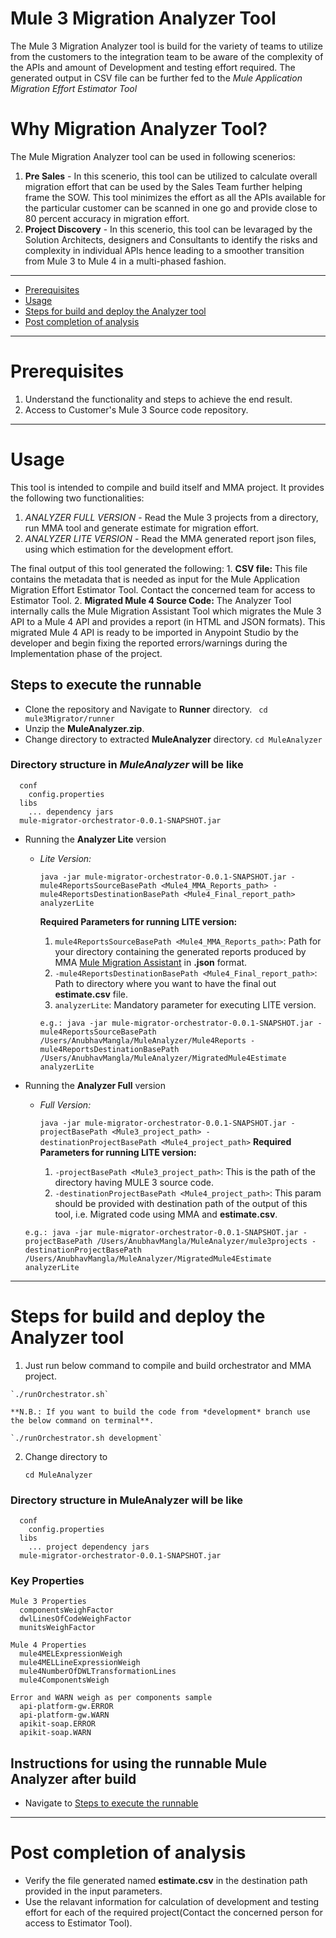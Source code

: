 # Mule 3 Migration Analyzer Tool

  The Mule 3 Migration Analyzer tool is build for the variety of teams to utilize from the customers to the integration team to be aware of the complexity of the APIs and amount of Development and testing effort required. The generated output in CSV file can be further fed to the _Mule Application Migration Effort Estimator Tool_ 

# Why Migration Analyzer Tool?
  
  The Mule Migration Analyzer tool can be used in following scenerios:
  1. **Pre Sales** - In this scenerio, this tool can be utilized to calculate overall migration effort that can be used by the Sales Team further helping frame the SOW.
    This tool minimizes the effort as all the APIs available for the particular customer can be scanned in one go and provide close to 80 percent accuracy in migration effort.
  2. **Project Discovery** - In this scenerio, this tool can be levaraged by the Solution Architects, designers and Consultants to identify the risks and complexity in individual APIs hence leading to a smoother transition from Mule 3 to Mule 4 in a multi-phased fashion. 

--------------------------------------------------------------------------------------------------------------------------------------------------------------------

  - [Prerequisites](#Prerequisites)
  - [Usage](#Usage)
  - [Steps for build and deploy the Analyzer tool](#Steps_for_build_and_deploy_the_Analyzer_tool)
  - [Post completion of analysis](#Post_completion_of_analysis)

--------------------------------------------------------------------------------------------------------------------------------------------------------------------

# Prerequisites
  1. Understand the functionality and steps to achieve the end result.
  2. Access to Customer's Mule 3 Source code repository.
--------------------------------------------------------------------------------------------------------------------------------------------------------------------

# Usage

This tool is intended to compile and build itself and MMA project. It provides the following two functionalities:

  1. *ANALYZER FULL VERSION* - Read the Mule 3 projects from a directory, run MMA tool and generate estimate for migration effort.
  2. *ANALYZER LITE VERSION* - Read the MMA generated report json files, using which estimation for the development effort. 

  The final output of this tool generated the following:
    1. **CSV file:** This file contains the metadata that is needed as input for the Mule Application Migration Effort Estimator Tool. Contact the concerned team for access to Estimator Tool.
    2. **Migrated Mule 4 Source Code:** The Analyzer Tool internally calls the Mule Migration Assistant Tool which migrates the Mule 3 API to a Mule 4 API and provides a report (in HTML and JSON formats). This migrated Mule 4 API is ready to be imported in Anypoint Studio by the developer and begin fixing the reported errors/warnings during the Implementation phase of the project.


## Steps to execute the runnable
  - Clone the repository and Navigate to **Runner** directory.
    ``` cd mule3Migrator/runner```
  - Unzip the **MuleAnalyzer.zip**.
  - Change directory to extracted **MuleAnalyzer** directory.
    ``` cd MuleAnalyzer ```
### Directory structure in *MuleAnalyzer* will be like 
      conf
        config.properties
      libs
        ... dependency jars
      mule-migrator-orchestrator-0.0.1-SNAPSHOT.jar

  - Running the **Analyzer Lite** version
    * *Lite Version:*
    
      `java -jar mule-migrator-orchestrator-0.0.1-SNAPSHOT.jar -mule4ReportsSourceBasePath <Mule4_MMA_Reports_path> -mule4ReportsDestinationBasePath <Mule4_Final_report_path> analyzerLite`
      
      **Required Parameters for running LITE version:**
      1. `mule4ReportsSourceBasePath <Mule4_MMA_Reports_path>`: Path for your directory containing the generated reports produced by MMA [Mule Migration Assistant](https://github.com/mulesoft/mule-migration-assistant) in **.json** format.
      2. `-mule4ReportsDestinationBasePath <Mule4_Final_report_path>`: Path to directory where you want to have the final out **estimate.csv** file. 
      3. `analyzerLite`: Mandatory parameter for executing LITE version.

      `e.g.: java -jar mule-migrator-orchestrator-0.0.1-SNAPSHOT.jar -mule4ReportsSourceBasePath /Users/AnubhavMangla/MuleAnalyzer/Mule4Reports -mule4ReportsDestinationBasePath /Users/AnubhavMangla/MuleAnalyzer/MigratedMule4Estimate analyzerLite`

  - Running the **Analyzer Full** version
    * *Full Version:*
    
      `java -jar mule-migrator-orchestrator-0.0.1-SNAPSHOT.jar -projectBasePath <Mule3_project_path> -destinationProjectBasePath <Mule4_project_path>`
      **Required Parameters for running LITE version:**
      1. `-projectBasePath <Mule3_project_path>`: This is the path of the directory having MULE 3 source code.
      2. `-destinationProjectBasePath <Mule4_project_path>`: This param should be provided with destination path of the output of this tool, i.e. Migrated code using MMA and **estimate.csv**. 
    
    `e.g.: java -jar mule-migrator-orchestrator-0.0.1-SNAPSHOT.jar -projectBasePath /Users/AnubhavMangla/MuleAnalyzer/mule3projects -destinationProjectBasePath /Users/AnubhavMangla/MuleAnalyzer/MigratedMule4Estimate analyzerLite`

--------------------------------------------------------------------------------------------------------------------------------------------------------------------

# Steps for build and deploy the Analyzer tool

  1. Just run below command to compile and build orchestrator and MMA project.

    `./runOrchestrator.sh`

    **N.B.: If you want to build the code from *development* branch use the below command on terminal**.
  
    `./runOrchestrator.sh development`

  2. Change directory to
 
      `cd MuleAnalyzer`
    
### Directory structure in **MuleAnalyzer** will be like 
      conf
        config.properties
      libs
        ... project dependency jars
      mule-migrator-orchestrator-0.0.1-SNAPSHOT.jar
    
### Key Properties
    Mule 3 Properties
      componentsWeighFactor
      dwlLinesOfCodeWeighFactor
      munitsWeighFactor
  
    Mule 4 Properties
      mule4MELExpressionWeigh
      mule4MELLineExpressionWeigh
      mule4NumberOfDWLTransformationLines
      mule4ComponentsWeigh
  
    Error and WARN weigh as per components sample
      api-platform-gw.ERROR
      api-platform-gw.WARN
      apikit-soap.ERROR
      apikit-soap.WARN

## Instructions for using the runnable Mule Analyzer after build
  
  - Navigate to [Steps to execute the runnable](#Steps-to-execute-the-runnable)

--------------------------------------------------------------------------------------------------------------------------------------------------------------------

# Post completion of analysis
  -  Verify the file generated named **estimate.csv** in the destination path provided in the input parameters.
  -  Use the relavant information for calculation of development and testing effort for each of the required project(Contact the concerned person for access to Estimator Tool).
